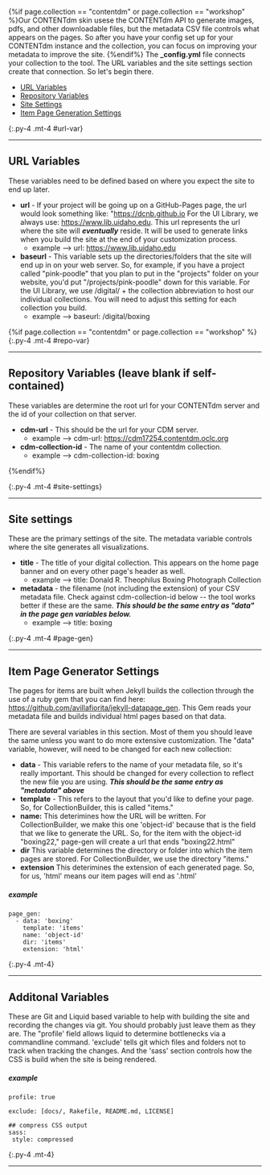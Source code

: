 {%if page.collection == "contentdm" or page.collection == "workshop" %}Our CONTENTdm skin usese the CONTENTdm API to generate images, pdfs, and other downloadable files, but the metadata CSV file controls what appears on the pages. So after you have your config set up for your CONTENTdm instance and the collection, you can focus on improving your metadata to improve the site. 
{%endif%}
The **_config.yml** file connects your collection to the tool. The URL variables and the site settings section create that connection. So let's begin there. 

- [URL Variables](#url-var)
- [Repository Variables](#repo-var)
- [Site Settings](#site-settings)
- [Item Page Generation Settings](#page-gen)

{:.py-4 .mt-4 #url-var}
***

## URL Variables

These variables need to be defined based on where you expect the site to end up later. 

- **url** - If your project will be going up on a GitHub-Pages page, the url would look something like: "https://dcnb.github.io For the UI Library, we always use:  https://www.lib.uidaho.edu. This url represents the url where the site will ***eventually*** reside. It will be used to generate links when you build the site at the end of your customization process. 
    - example --> url: https://www.lib.uidaho.edu
- **baseurl** - This variable sets up the directories/folders that the site will end up in on your web server. So, for example, if you have a project called "pink-poodle" that you plan to put in the "projects" folder on your website, you'd put "/projects/pink-poodle" down for this variable. For the UI Library, we use /digital/ + the collection abbreviation to host our individual collections. You will need to adjust this setting for each collection you build. 
    - example --> baseurl: /digital/boxing 


{%if page.collection == "contentdm" or page.collection == "workshop" %}
{:.py-4 .mt-4 #repo-var}
***

## Repository Variables (leave blank if self-contained)
These variables are determine the root url for your CONTENTdm server and the id of your collection on that server. 

- **cdm-url** - This should be the url for your CDM server. 
    - example --> cdm-url: https://cdm17254.contentdm.oclc.org
- **cdm-collection-id** - The name of your contentdm collection.    
    - example --> cdm-collection-id: boxing 

{%endif%}

{:.py-4 .mt-4 #site-settings}
***



## Site settings
These are the primary settings of the site. The metadata variable controls where the site generates all visualizations. 

- **title** - The title of your digital collection. This appears on the home page banner and on every other page's header as well. 
	- example --> title: Donald R. Theophilus Boxing Photograph Collection
- **metadata** - the filename (not including the extension) of your CSV metadata file. Check against cdm-collection-id below -- the tool works better if these are the same. ***This should be the same entry as "data" in the page gen variables below.***
	- example --> title: boxing

{:.py-4 .mt-4 #page-gen}
***

## Item Page Generator Settings 
The pages for items are built when Jekyll builds the collection through the use of a ruby gem that you can find here: <https://github.com/avillafiorita/jekyll-datapage_gen>. This Gem reads your metadata file and builds individual html pages based on that data. 

There are several variables in this section. Most of them you should leave the same unless you want to do more extensive customization. The "data" variable, however, will need to be changed for each new collection: 

- **data** - This variable refers to the name of your metadata file, so it's really important. This should be changed for every collection to reflect the new file you are using. ***This should be the same entry as "metadata" above***
- **template** - This refers to the layout that you'd like to define your page. So, for CollectionBuilder, this is called "items."
- **name:** This deterimines how the URL will be written. For CollectionBuilder, we make this one 'object-id' because that is the field that we like to generate the URL. So, for the item with the object-id "boxing22," page-gen will create a url that ends "boxing22.html"
- **dir** This variable determines the directory or folder into which the item pages are stored. For CollectionBuilder, we use the directory "items."
- **extension** This deterimines the extension of each generated page. So, for us, 'html' means our item pages will end as '.html' 

##### example
	page_gen:
	  - data: 'boxing'
	    template: 'items'
	    name: 'object-id'
	    dir: 'items'
	    extension: 'html'   

{:.py-4 .mt-4}
***

## Additonal Variables

These are Git and Liquid based variable to help with building the site and recording the changes via git. You should probably just leave them as they are. The "profile' field allows liquid to determine bottlenecks via a commandline command. 'exclude' tells git which files and folders not to track when tracking the changes. And the 'sass' section controls how the CSS is build when the site is being rendered. 

##### example
	profile: true
	
    exclude: [docs/, Rakefile, README.md, LICENSE]

	## compress CSS output
	sass:
	 style: compressed

{:.py-4 .mt-4}
***